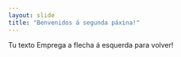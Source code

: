 ```yaml
---
layout: slide
title: "Benvenidos á segunda páxina!"
---
```

Tu texto
Emprega a flecha á esquerda para volver!
